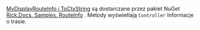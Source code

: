 [MyDisplayRouteInfo i ToCtxString](https://github.com/Rick-Anderson/RouteInfo/blob/master/Microsoft.Docs.Samples.RouteInfo/ControllerContextExtensions.cs) są dostarczane przez pakiet NuGet [Rick.Docs. Samples. RouteInfo](https://www.nuget.org/packages/Rick.Docs.Samples.RouteInfo) . Metody wyświetlają `Controller` Informacje o trasie.